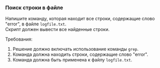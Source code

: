 
### Поиск строки в файле

Напишите команду, которая находит все строки, содержащие слово "error", в файле `logfile.txt`.\
Скрипт должен вывести все найденные строки.

Требования:
1. Решение должно включать использование команды `grep`.
2. Команда должна находить строки, содержащие слово "error".
3. Команда должна быть применена к файлу `logfile.txt`.
